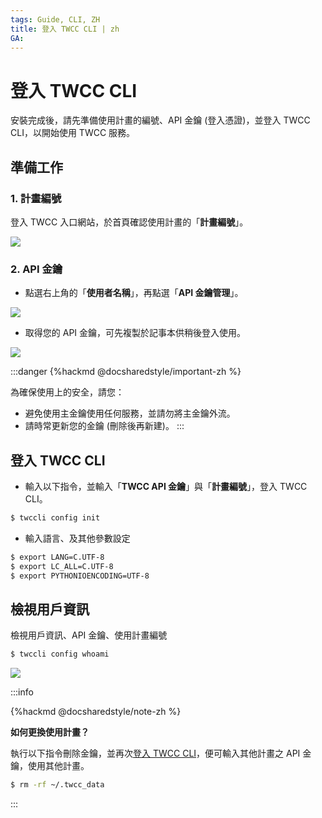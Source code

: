 ```yaml
---
tags: Guide, CLI, ZH
title: 登入 TWCC CLI | zh
GA:
---
```


# 登入 TWCC CLI

安裝完成後，請先準備使用計畫的編號、API 金鑰 (登入憑證)，並登入 TWCC CLI，以開始使用 TWCC 服務。

## 準備工作

### 1. 計畫編號

登入 TWCC 入口網站，於首頁確認使用計畫的「**計畫編號**」。

![](https://cos.twcc.ai/SYS-MANUAL/uploads/upload_af428a52f0e23123fc2563fe3840a41c.png)


### 2. API 金鑰

- 點選右上角的「**使用者名稱**」，再點選「**API 金鑰管理**」。

![](https://cos.twcc.ai/SYS-MANUAL/uploads/upload_1747c9e027ba1963896d7e8e77a373ad.png)


- 取得您的 API 金鑰，可先複製於記事本供稍後登入使用。

![](https://cos.twcc.ai/SYS-MANUAL/uploads/upload_bd88a4d92676588591ee8f8b958ff54d.png)

:::danger
{%hackmd @docsharedstyle/important-zh %}
 
為確保使用上的安全，請您：
- 避免使用主金鑰使用任何服務，並請勿將主金鑰外流。
- 請時常更新您的金鑰 (刪除後再新建)。
:::


## 登入 TWCC CLI

- 輸入以下指令，並輸入「**TWCC API 金鑰**」與「**計畫編號**」，登入 TWCC CLI。

```bash
$ twccli config init
```

- 輸入語言、及其他參數設定
```bash
$ export LANG=C.UTF-8
$ export LC_ALL=C.UTF-8
$ export PYTHONIOENCODING=UTF-8
```

## 檢視用戶資訊

檢視用戶資訊、API 金鑰、使用計畫編號

```bash
$ twccli config whoami
```
![](https://cos.twcc.ai/SYS-MANUAL/uploads/upload_357bb8bf5d9208b9e97187cbc56c58c9.png)


:::info

{%hackmd @docsharedstyle/note-zh %}

**如何更換使用計畫？**

執行以下指令刪除金鑰，並再次<ins>[登入 TWCC CLI](#登入-TWCC-CLI1)</ins>，便可輸入其他計畫之 API 金鑰，使用其他計畫。

```bash
$ rm -rf ~/.twcc_data
```
:::